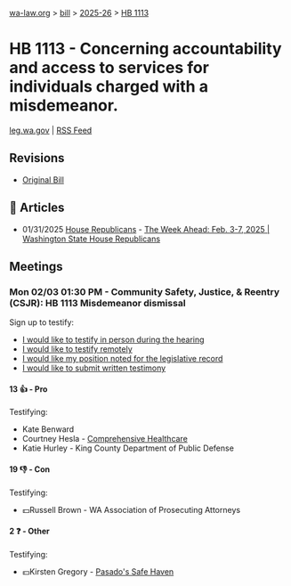 [wa-law.org](/) > [bill](/bill/) > [2025-26](/bill/2025-26/) > [HB 1113](/bill/2025-26/hb/1113/)

# HB 1113 - Concerning accountability and access to services for individuals charged with a misdemeanor.
[leg.wa.gov](https://app.leg.wa.gov/billsummary?BillNumber=1113&Year=2025&Initiative=false) | [RSS Feed](./rss.xml)

## Revisions
* [Original Bill](1/)

## 📰 Articles
* 01/31/2025 [House Republicans](/org/house_republicans/) - [The Week Ahead: Feb. 3-7, 2025 | Washington State House Republicans](https://houserepublicans.wa.gov/week/the-week-ahead-feb-3-7-2025/#:~:text=HB%201113)

## Meetings
### Mon 02/03 01:30 PM - Community Safety, Justice, & Reentry (CSJR): HB 1113 Misdemeanor dismissal
Sign up to testify:
* [I would like to testify in person during the hearing](https://app.leg.wa.gov/csi/Testifier/Add?chamber=House&mId=32679&aId=162667&caId=25370&tId=1)
* [I would like to testify remotely](https://app.leg.wa.gov/csi/Testifier/Add?chamber=House&mId=32679&aId=162667&caId=25370&tId=2)
* [I would like my position noted for the legislative record](https://app.leg.wa.gov/csi/Testifier/Add?chamber=House&mId=32679&aId=162667&caId=25370&tId=3)
* [I would like to submit written testimony](https://app.leg.wa.gov/csi/Testifier/Add?chamber=House&mId=32679&aId=162667&caId=25370&tId=4)

#### 13 👍 - Pro
Testifying:
* Kate Benward
* Courtney Hesla - [Comprehensive Healthcare](/org/comprehensive_healthcare/)
* Katie Hurley - King County Department of Public Defense

#### 19 👎 - Con
Testifying:
* 💵Russell Brown - WA Association of Prosecuting Attorneys

#### 2 ❓ - Other
Testifying:
* 💵Kirsten Gregory - [Pasado's Safe Haven](/org/pasado's_safe_haven/)

